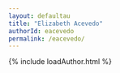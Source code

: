 ```yaml
---
layout: defaultau
title: "Elizabeth Acevedo"
authorId: eacevedo
permalink: /eacevedo/
---
```

{% include loadAuthor.html %}
<script>
    $(document).ready(function(){
        showAuthorBio('{{ page.authorId }}');
   });
</script>
